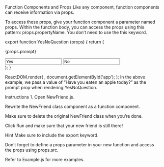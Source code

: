 Function Components and Props
Like any component, function components can receive information via props.

To access these props, give your function component a parameter named props. Within the function body, you can access the props using this pattern: props.propertyName. You don’t need to use the this keyword.

export function YesNoQuestion (props) {
  return (
    <div>
      <p>{props.prompt}</p>
      <input value="Yes" />
      <input value="No" />
    </div>
  );
}

ReactDOM.render(
  <YesNoQuestion prompt="Have you eaten an apple today?" />,
  document.getElementById('app');
);
In the above example, we pass a value of “Have you eaten an apple today?” as the prompt prop when rendering YesNoQuestion.

Instructions
1.
Open NewFriend.js.

Rewrite the NewFriend class component as a function component.

Make sure to delete the original NewFriend class when you’re done.

Click Run and make sure that your new friend is still there!


Hint
Make sure to include the export keyword.

Don’t forget to define a props parameter in your new function and access the props using props.src.

Refer to Example.js for more examples.
